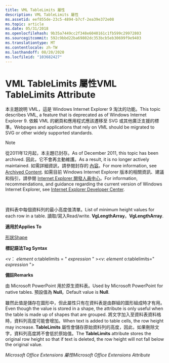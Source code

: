 ```yaml
---
title: VML TableLimits 屬性
description: VML TableLimits 屬性
ms.assetid: eef855de-23c5-4894-b7cf-2ea39e372e08
ms.topic: article
ms.date: 05/31/2018
ms.openlocfilehash: 9b35a7449cc2f348e6040161c1fb599c29972803
ms.sourcegitcommit: 592c9bbd22ba69802dc353bcb5eb30699f9e9403
ms.translationtype: MT
ms.contentlocale: zh-TW
ms.lasthandoff: 08/20/2020
ms.locfileid: "103682427"
---
```

# <a name="vml-tablelimits-attribute"></a><span data-ttu-id="648e0-103">VML TableLimits 屬性</span><span class="sxs-lookup"><span data-stu-id="648e0-103">VML TableLimits Attribute</span></span>

<span data-ttu-id="648e0-104">本主題說明 VML，這是 Windows Internet Explorer 9 淘汰的功能。</span><span class="sxs-lookup"><span data-stu-id="648e0-104">This topic describes VML, a feature that is deprecated as of Windows Internet Explorer 9.</span></span> <span data-ttu-id="648e0-105">依賴 VML 的網頁和應用程式應該遷移至 SVG 或其他廣泛支援的標準。</span><span class="sxs-lookup"><span data-stu-id="648e0-105">Webpages and applications that rely on VML should be migrated to SVG or other widely supported standards.</span></span>

> [!Note]  
> <span data-ttu-id="648e0-106">從2011年12月起，本主題已封存。</span><span class="sxs-lookup"><span data-stu-id="648e0-106">As of December 2011, this topic has been archived.</span></span> <span data-ttu-id="648e0-107">因此，它不會再主動維護。</span><span class="sxs-lookup"><span data-stu-id="648e0-107">As a result, it is no longer actively maintained.</span></span> <span data-ttu-id="648e0-108">如需詳細資訊，請參閱封存的 [內容](/previous-versions/windows/internet-explorer/ie-developer/)。</span><span class="sxs-lookup"><span data-stu-id="648e0-108">For more information, see [Archived Content](/previous-versions/windows/internet-explorer/ie-developer/).</span></span> <span data-ttu-id="648e0-109">如需目前 Windows Internet Explorer 版本的相關資訊、建議和指引，請參閱 [Internet Explorer 開發人員中心](https://msdn.microsoft.com/ie/)。</span><span class="sxs-lookup"><span data-stu-id="648e0-109">For information, recommendations, and guidance regarding the current version of Windows Internet Explorer, see [Internet Explorer Developer Center](https://msdn.microsoft.com/ie/).</span></span>

 

<span data-ttu-id="648e0-110">資料表中每個資料列的最小高度值清單。</span><span class="sxs-lookup"><span data-stu-id="648e0-110">List of minimum height values for each row in a table.</span></span> <span data-ttu-id="648e0-111">讀取/寫入</span><span class="sxs-lookup"><span data-stu-id="648e0-111">Read/write.</span></span> <span data-ttu-id="648e0-112">**VgLengthArray**。</span><span class="sxs-lookup"><span data-stu-id="648e0-112">**VgLengthArray**.</span></span>

<span data-ttu-id="648e0-113">**適用於**</span><span class="sxs-lookup"><span data-stu-id="648e0-113">**Applies To**</span></span>

[<span data-ttu-id="648e0-114">形狀</span><span class="sxs-lookup"><span data-stu-id="648e0-114">Shape</span></span>](shape-element--vml.md)

<span data-ttu-id="648e0-115">**標記語法**</span><span class="sxs-lookup"><span data-stu-id="648e0-115">**Tag Syntax**</span></span>

<span data-ttu-id="648e0-116"><v： *element* o:tablelimits = " *expression* " ></span><span class="sxs-lookup"><span data-stu-id="648e0-116"><v: *element* o:tablelimits=" *expression* "></span></span>

<span data-ttu-id="648e0-117">**備註**</span><span class="sxs-lookup"><span data-stu-id="648e0-117">**Remarks**</span></span>

<span data-ttu-id="648e0-118">由 Microsoft PowerPoint 用於原生資料表。</span><span class="sxs-lookup"><span data-stu-id="648e0-118">Used by Microsoft PowerPoint for native tables.</span></span> <span data-ttu-id="648e0-119">預設值為 **Null**。</span><span class="sxs-lookup"><span data-stu-id="648e0-119">Default value is **Null**.</span></span>

<span data-ttu-id="648e0-120">雖然此值是儲存在圖形中，但此屬性只有在資料表是由群組的圖形組成時才有用。</span><span class="sxs-lookup"><span data-stu-id="648e0-120">Even though the value is stored in a shape, the attribute is only useful when the table is made up of shapes that are grouped.</span></span> <span data-ttu-id="648e0-121">將文字加入至資料表資料格時，資料列高度可能會增加。</span><span class="sxs-lookup"><span data-stu-id="648e0-121">When text is added to table cells, the row height may increase.</span></span> <span data-ttu-id="648e0-122">**TableLimits** 屬性會儲存原始資料列的高度，因此，如果刪除文字，資料列高度將不會低於原始值。</span><span class="sxs-lookup"><span data-stu-id="648e0-122">The **TableLimits** attribute stores the original row height so that if text is deleted, the row height will not fall below the original value.</span></span>

<span data-ttu-id="648e0-123">*Microsoft Office Extensions 屬性*</span><span class="sxs-lookup"><span data-stu-id="648e0-123">*Microsoft Office Extensions Attribute*</span></span>

 

 